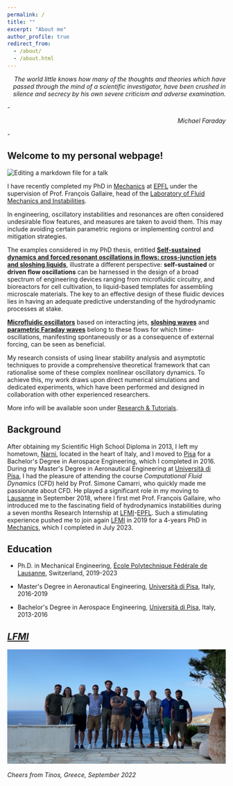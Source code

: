 ```yaml
---
permalink: /
title: ""
excerpt: "About me"
author_profile: true
redirect_from: 
  - /about/
  - /about.html
---
```



_<p style="text-align: right;">The world little knows how many of the thoughts and theories which have passed through the mind of a scientific investigator, have been crushed in silence and secrecy by his own severe criticism and adverse examination.</p>_

_-<p style="text-align: right;">Michael Faraday</p>-_


Welcome to my personal webpage! 
------
![Editing a markdown file for a talk](/images/COVER_BANNER_3-min.jpg)

I have recently completed my PhD in [Mechanics](https://www.epfl.ch/education/phd/edme-mechanics/) at [EPFL](https://www.epfl.ch/en/) under the supervision of Prof. François Gallaire, head of the [Laboratory of Fluid Mechanics and Instabilities](https://www.epfl.ch/labs/lfmi). 

In engineering, oscillatory instabilities and resonances are often considered undesirable flow features, and measures are taken to avoid them. This may include avoiding certain parametric regions or implementing control and mitigation strategies.

The examples considered in my PhD thesis, entitled **[Self-sustained dynamics and forced resonant oscillations in flows: cross-junction jets and sloshing liquids](http://Alessandro-Bongarzone.github.io/files/Abstract_PhD.pdf)**, illustrate a different perspective: **self-sustained** or **driven flow oscillations** can be harnessed in the design of a broad spectrum of engineering devices ranging from microfluidic circuitry, and bioreactors for cell cultivation, to liquid-based templates for assembling microscale materials. The key to an effective design of these fluidic devices lies in having an adequate predictive understanding of the hydrodynamic processes at stake.

**[Microfluidic oscillators](http://Alessandro-Bongarzone.github.io/files/JET.pdf)** based on interacting jets, **[sloshing waves](http://Alessandro-Bongarzone.github.io/files/SLOSHING.pdf)** and **[parametric Faraday waves](http://Alessandro-Bongarzone.github.io/files/FARADAY.pdf)** belong to these flows for which time-oscillations, manifesting spontaneously or as a consequence of external forcing, can be seen as beneficial.

My research consists of using linear stability analysis and asymptotic techniques to provide a comprehensive theoretical framework that can rationalise some of these complex nonlinear oscillatory dynamics. To achieve this, my work draws upon direct numerical simulations and dedicated experiments, which have been performed and designed in collaboration with other experienced researchers.

More info will be available soon under [Research & Tutorials](https://alessandro-bongarzone.github.io/research/). 

Background
------

After obtaining my Scientific High School Diploma in 2013, I left my hometown, [Narni](https://en.wikipedia.org/wiki/Narni), located in the heart of Italy, and I moved to [Pisa](https://en.wikipedia.org/wiki/Pisa) for a Bachelor's Degree in Aerospace Engineering, which I completed in 2016. During my Master's Degree in Aeronautical Engineering at [Università di Pisa](https://www.unipi.it), I had the pleasure of attending the course _Computational Fluid Dynamics_ (CFD) held by Prof. Simone Camarri, who quickly made me passionate about CFD. He played a significant role in my moving to [Lausanne](https://en.wikipedia.org/wiki/Lausanne) in September 2018, where I first met Prof. François Gallaire, who introduced me to the fascinating field of hydrodynamics instabilities during a seven months Research Internship at [LFMI](https://www.epfl.ch/labs/lfmi)-[EPFL](https://www.epfl.ch/en/). Such a stimulating experience pushed me to join again [LFMI](https://www.epfl.ch/labs/lfmi) in 2019 for a 4-years PhD in [Mechanics](https://www.epfl.ch/education/phd/edme-mechanics/), which I completed in July 2023. 


Education
------
- Ph.D. in Mechanical Engineering, [École Polytechnique Fédérale de Lausanne](https://www.epfl.ch/en/), Switzerland, 2019-2023
* Master's Degree in Aeronautical Engineering, [Università di Pisa](https://www.unipi.it), Italy, 2016-2019
+ Bachelor's Degree in Aerospace Engineering, [Università di Pisa](https://www.unipi.it), Italy, 2013-2016


_[LFMI](https://www.epfl.ch/labs/lfmi)_
------

![LFMI_photo](/images/LFMI_photo_TINOS.JPG)

_Cheers from Tinos, Greece, September 2022_

